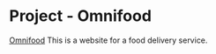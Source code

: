 # Project - Omnifood #
[Omnifood](https://psyhedeliq.github.io/)
This is a website for a food delivery service.
